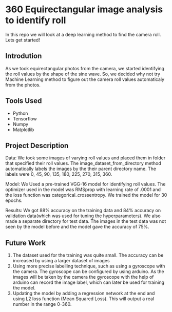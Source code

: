 # 360 Equirectangular image analysis to identify roll

In this repo we will look at a deep learning method to find the camera roll.
Lets get started!

## Introdution

As we took equirectangular photos from the camera, we started identifying the roll values by the shape of the sine wave. So, we decided why not try Machine Learning method to figure out the camera roll values automaticaly from the photos.

## Tools Used

* Python
* Tensorflow
* Numpy
* Matplotlib

## Project Description

Data: We took some images of varying roll values and placed them in folder that specified their roll values. The image_dataset_from_directory method automatically labels the images by the their parent directory name. The labels were 0, 45, 90, 135, 180, 225, 270, 315, 360.

Model: We Used a pre-trained VGG-16 model for identifying roll values. The optimizer used in the model was RMSprop with learning rate of .0001 and the loss function was categorical_crossentropy. We trained the model for 30 epochs.

Results: We got 88% accuracy on the training data and 84% accuracy on validation data(which was used for tuning the hyperparameters). We also made a separate directory for test data. The images in the test data was not seen by the model before and the model gave the accuracy of 75%. 

## Future Work

1. The dataset used for the training was quite small. The accuracy can be increased by using a larger dataset of images
2. Using more precise labelling technique, such as using a gyroscope with the camera. The gyroscope can be configured by using arduino. As the images will    be taken by the camera the gyroscope with the help of arduino can record the image label, which can later be used for training the model.
3. Updating the model by adding a regression network at the end and using L2 loss function (Mean Squared Loss). This will output a real number in the range    0-360.
